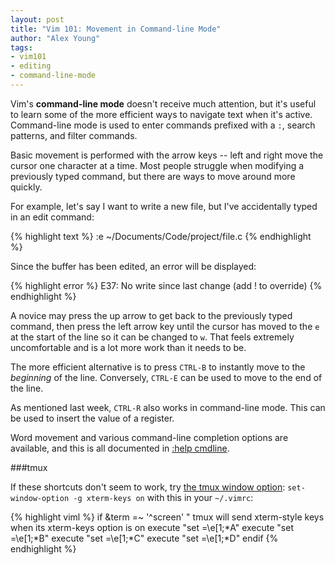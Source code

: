 ```yaml
---
layout: post
title: "Vim 101: Movement in Command-line Mode"
author: "Alex Young"
tags:
- vim101
- editing
- command-line-mode
---
```


Vim's **command-line mode** doesn't receive much attention, but it's useful to learn some of the more efficient ways to navigate text when it's active.  Command-line mode is used to enter commands prefixed with a `:`, search patterns, and filter commands.

Basic movement is performed with the arrow keys -- left and right move the cursor one character at a time.  Most people struggle when modifying a previously typed command, but there are ways to move around more quickly.

For example, let's say I want to write a new file, but I've accidentally typed in an edit command:

{% highlight text %}
:e ~/Documents/Code/project/file.c
{% endhighlight %}

Since the buffer has been edited, an error will be displayed:

{% highlight error %}
E37: No write since last change (add ! to override)
{% endhighlight %}

A novice may press the up arrow to get back to the previously typed command, then press the left arrow key until the cursor has moved to the `e` at the start of the line so it can be changed to `w`.  That feels extremely uncomfortable and is a lot more work than it needs to be.

The more efficient alternative is to press `CTRL-B` to instantly move to the *beginning* of the line.  Conversely, `CTRL-E` can be used to move to the end of the line.

As mentioned last week, `CTRL-R` also works in command-line mode.  This can be used to insert the value of a register.

Word movement and various command-line completion options are available, and this is all documented in [:help cmdline](http://vimdoc.sourceforge.net/htmldoc/cmdline.html#Command-line).

###tmux

If these shortcuts don't seem to work, try [the tmux window option](http://superuser.com/a/402084): `set-window-option -g xterm-keys on` with this in your `~/.vimrc`:

{% highlight viml %}
if &term =~ '^screen'
  " tmux will send xterm-style keys when its xterm-keys option is on
  execute "set <xUp>=\e[1;*A"
  execute "set <xDown>=\e[1;*B"
  execute "set <xRight>=\e[1;*C"
  execute "set <xLeft>=\e[1;*D"
endif
{% endhighlight %}
